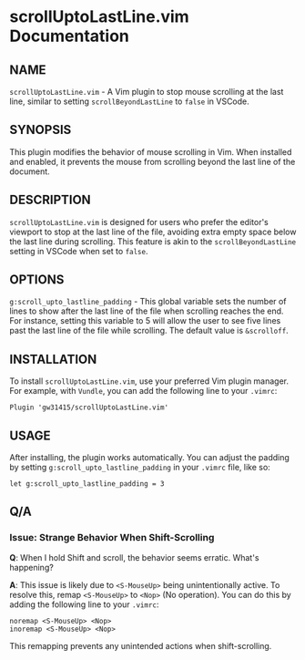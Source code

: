 # scrollUptoLastLine.vim Documentation

## NAME

`scrollUptoLastLine.vim` - A Vim plugin to stop mouse scrolling at the last line, similar to setting `scrollBeyondLastLine` to `false` in VSCode.

## SYNOPSIS

This plugin modifies the behavior of mouse scrolling in Vim. When installed and enabled, it prevents the mouse from scrolling beyond the last line of the document.

## DESCRIPTION

`scrollUptoLastLine.vim` is designed for users who prefer the editor's viewport to stop at the last line of the file, avoiding extra empty space below the last line during scrolling. This feature is akin to the `scrollBeyondLastLine` setting in VSCode when set to `false`.

## OPTIONS

`g:scroll_upto_lastline_padding` - This global variable sets the number of lines to show after the last line of the file when scrolling reaches the end. For instance, setting this variable to 5 will allow the user to see five lines past the last line of the file while scrolling. The default value is `&scrolloff`.

## INSTALLATION

To install `scrollUptoLastLine.vim`, use your preferred Vim plugin manager. For example, with `Vundle`, you can add the following line to your `.vimrc`:

```vim
Plugin 'gw31415/scrollUptoLastLine.vim'
```

## USAGE

After installing, the plugin works automatically. You can adjust the padding by setting `g:scroll_upto_lastline_padding` in your `.vimrc` file, like so:

```vim
let g:scroll_upto_lastline_padding = 3
```

## Q/A

### Issue: Strange Behavior When Shift-Scrolling

**Q**: When I hold Shift and scroll, the behavior seems erratic. What's happening?

**A**: This issue is likely due to `<S-MouseUp>` being unintentionally active. To resolve this, remap `<S-MouseUp>` to `<Nop>` (No operation). You can do this by adding the following line to your `.vimrc`:

```vim
noremap <S-MouseUp> <Nop>
inoremap <S-MouseUp> <Nop>
```

This remapping prevents any unintended actions when shift-scrolling.
